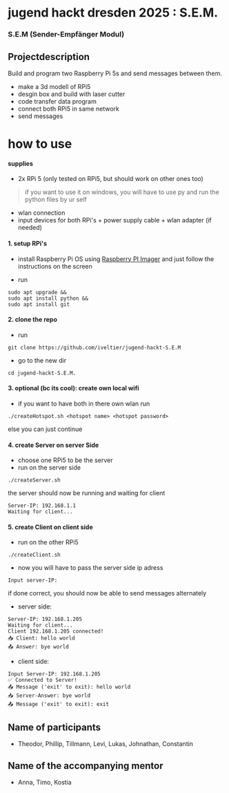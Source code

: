 # jugend hackt dresden 2025 : S.E.M.

### S.E.M (Sender-Empfänger Modul)

## Projectdescription

Build and program two Raspberry Pi 5s and send messages between them.

- make a 3d modell of RPi5
- desgin box and build with laser cutter
- code transfer data program
- connect both RPi5 in same network
- send messages

# how to use

#### supplies

- 2x RPi 5 (only tested on RPi5, but should work on other ones too)
  
> if you want to use it on windows, you will have to use py and run the python files by ur self

- wlan connection
- input devices for both RPi's + power supply cable + wlan adapter (if needed)

#### 1. setup RPi's

- install Raspberry Pi OS using [Raspberry PI Imager](https://www.raspberrypi.com/software/) and just follow the instructions on the screen

- run

```sudo apt update &&
sudo apt upgrade &&
sudo apt install python &&
sudo apt install git
```

#### 2. clone the repo

- run

```
git clone https://github.com/iveltier/jugend-hackt-S.E.M
```

- go to the new dir

```
cd jugend-hackt-S.E.M.
```

#### 3. optional (bc its cool): create own local wifi

- if you want to have both in there own wlan
  run

```
./createHotspot.sh <hotspot name> <hotspot password>
```

else you can just continue

#### 4. create Server on server Side

- choose one RPi5 to be the server
- run on the server side

```
./createServer.sh
```

the server should now be running and waiting for client

```
Server-IP: 192.168.1.1
Waiting for client...
```

#### 5. create Client on client side

- run on the other RPi5

```
./createClient.sh
```

- now you will have to pass the server side ip adress

```
Input server-IP:
```

if done correct, you should now be able to send messages alternately

- server side:

```
Server-IP: 192.168.1.205
Waiting for client...
Client 192.168.1.205 connected!
📥 Client: hello world
📤 Answer: bye world
```

- client side:

```
Input Server-IP: 192.168.1.205
✅ Connected to Server!
📤 Message ('exit' to exit): hello world
📥 Server-Answer: bye world
📤 Message ('exit' to exit): exit
```

## Name of participants

- Theodor, Phillip, Tillmann, Levi, Lukas, Johnathan, Constantin

## Name of the accompanying mentor

- Anna, Timo, Kostia
